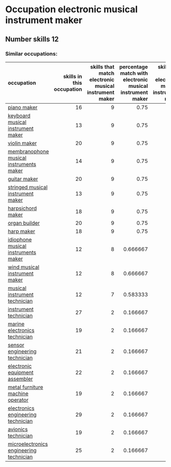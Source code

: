 # Occupation electronic musical instrument maker
## Number skills 12
### Similar occupations:
| occupation                                                                            |   skills in this occupation |   skills that match electronic musical instrument maker |   percentage match with electronic musical instrument maker |   skills not in electronic musical instrument maker |
|:--------------------------------------------------------------------------------------|----------------------------:|--------------------------------------------------------:|------------------------------------------------------------:|----------------------------------------------------:|
| [piano maker](piano_maker.md)                                                         |                          16 |                                                       9 |                                                    0.75     |                                                   7 |
| [keyboard musical instrument maker](keyboard_musical_instrument_maker.md)             |                          13 |                                                       9 |                                                    0.75     |                                                   4 |
| [violin maker](violin_maker.md)                                                       |                          20 |                                                       9 |                                                    0.75     |                                                  11 |
| [membranophone musical instruments maker](membranophone_musical_instruments_maker.md) |                          14 |                                                       9 |                                                    0.75     |                                                   5 |
| [guitar maker](guitar_maker.md)                                                       |                          20 |                                                       9 |                                                    0.75     |                                                  11 |
| [stringed musical instrument maker](stringed_musical_instrument_maker.md)             |                          13 |                                                       9 |                                                    0.75     |                                                   4 |
| [harpsichord maker](harpsichord_maker.md)                                             |                          18 |                                                       9 |                                                    0.75     |                                                   9 |
| [organ builder](organ_builder.md)                                                     |                          20 |                                                       9 |                                                    0.75     |                                                  11 |
| [harp maker](harp_maker.md)                                                           |                          18 |                                                       9 |                                                    0.75     |                                                   9 |
| [idiophone musical instruments maker](idiophone_musical_instruments_maker.md)         |                          12 |                                                       8 |                                                    0.666667 |                                                   4 |
| [wind musical instrument maker](wind_musical_instrument_maker.md)                     |                          12 |                                                       8 |                                                    0.666667 |                                                   4 |
| [musical instrument technician](musical_instrument_technician.md)                     |                          12 |                                                       7 |                                                    0.583333 |                                                   5 |
| [instrument technician](instrument_technician.md)                                     |                          27 |                                                       2 |                                                    0.166667 |                                                  25 |
| [marine electronics technician](marine_electronics_technician.md)                     |                          19 |                                                       2 |                                                    0.166667 |                                                  17 |
| [sensor engineering technician](sensor_engineering_technician.md)                     |                          21 |                                                       2 |                                                    0.166667 |                                                  19 |
| [electronic equipment assembler](electronic_equipment_assembler.md)                   |                          22 |                                                       2 |                                                    0.166667 |                                                  20 |
| [metal furniture machine operator](metal_furniture_machine_operator.md)               |                          19 |                                                       2 |                                                    0.166667 |                                                  17 |
| [electronics engineering technician](electronics_engineering_technician.md)           |                          29 |                                                       2 |                                                    0.166667 |                                                  27 |
| [avionics technician](avionics_technician.md)                                         |                          19 |                                                       2 |                                                    0.166667 |                                                  17 |
| [microelectronics engineering technician](microelectronics_engineering_technician.md) |                          25 |                                                       2 |                                                    0.166667 |                                                  23 |
